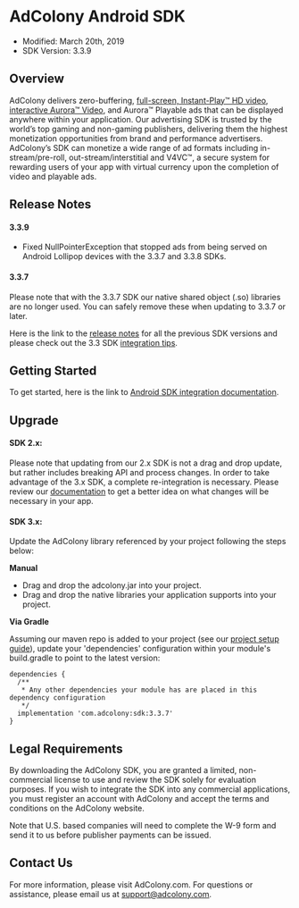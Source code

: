 # AdColony Android SDK
* Modified: March 20th, 2019
* SDK Version: 3.3.9

## Overview
AdColony delivers zero-buffering, [full-screen, Instant-Play™ HD video](https://www.adcolony.com/technology/instant-play/), [interactive Aurora™ Video](https://www.adcolony.com/technology/auroravideo/), and Aurora™ Playable ads that can be displayed anywhere within your application. Our advertising SDK is trusted by the world’s top gaming and non-gaming publishers, delivering them the highest monetization opportunities from brand and performance advertisers. AdColony’s SDK can monetize a wide range of ad formats including in-stream/pre-roll, out-stream/interstitial and V4VC™, a secure system for rewarding users of your app with virtual currency upon the completion of video and playable ads.


## Release Notes

#### 3.3.9

* Fixed NullPointerException that stopped ads from being served on Android Lollipop devices with the 3.3.7 and 3.3.8 SDKs.

#### 3.3.7

Please note that with the 3.3.7 SDK our native shared object (.so) libraries are no longer used. You can safely remove these when updating to 3.3.7 or later.

Here is the link to the [release notes](https://github.com/AdColony/AdColony-Android-SDK-3/blob/master/CHANGELOG.md) for all the previous SDK versions and please check out the 3.3 SDK [integration tips](https://www.adcolony.com/blog/2018/02/22/reaching-new-heights-sdk-3-3/).

## Getting Started 
To get started, here is the link to [Android SDK integration documentation](https://github.com/AdColony/AdColony-Android-SDK-3/wiki).

## Upgrade 
#### SDK 2.x:

Please note that updating from our 2.x SDK is not a drag and drop update, but rather includes breaking API and process changes. In order to take advantage of the 3.x SDK, a complete re-integration is necessary. Please review our [documentation](https://github.com/AdColony/AdColony-Android-SDK-3/wiki) to get a better idea on what changes will be necessary in your app.

#### SDK 3.x:
Update the AdColony library referenced by your project following the steps below:

**Manual**

* Drag and drop the adcolony.jar into your project.
* Drag and drop the native libraries your application supports into your project.

**Via Gradle**

Assuming our maven repo is added to your project (see our [project setup guide](https://github.com/AdColony/AdColony-Android-SDK-3/wiki/Project-Setup)), update your 'dependencies' configuration within your module's build.gradle to point to the latest version:

```
dependencies {
  /** 
   * Any other dependencies your module has are placed in this dependency configuration
   */
  implementation 'com.adcolony:sdk:3.3.7'
}
```

## Legal Requirements
By downloading the AdColony SDK, you are granted a limited, non-commercial license to use and review the SDK solely for evaluation purposes.  If you wish to integrate the SDK into any commercial applications, you must register an account with AdColony and accept the terms and conditions on the AdColony website.

Note that U.S. based companies will need to complete the W-9 form and send it to us before publisher payments can be issued.

## Contact Us
For more information, please visit AdColony.com. For questions or assistance, please email us at support@adcolony.com.

